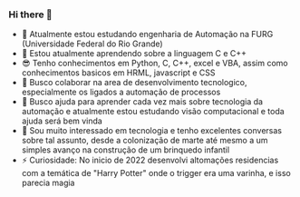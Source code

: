 ### Hi there 👋

- 🔭 Atualmente estou estudando engenharia de Automação na FURG (Universidade Federal do Rio Grande)
- 🌱 Estou atualmente aprendendo sobre a linguagem C e C++
- 😎 Tenho conhecimentos em Python, C, C++, excel e VBA, assim como conhecimentos basicos em HRML, javascript e CSS
- 👯 Busco colaborar na area de desenvolvimento tecnologico, especialmente os ligados a automação de processos
- 🤔 Busco ajuda para aprender cada vez mais sobre tecnologia da automação e atualmente estou estudando visão computacional e toda ajuda será bem vinda
- 💬 Sou muito interessado em tecnologia e tenho excelentes conversas sobre tal assunto, desde a colonização de marte até mesmo a um simples avanço na construção de um brinquedo infantil
- ⚡ Curiosidade: No inicio de 2022 desenvolvi altomações residencias com a temática de "Harry Potter" onde o trigger era uma varinha, e isso parecia magia

